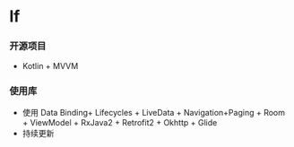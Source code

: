 # lf
### 开源项目
* Kotlin + MVVM
### 使用库
* 使用 Data Binding+ Lifecycles + LiveData + Navigation+Paging + Room + ViewModel + RxJava2 + Retrofit2 + Okhttp + Glide
* 持续更新
